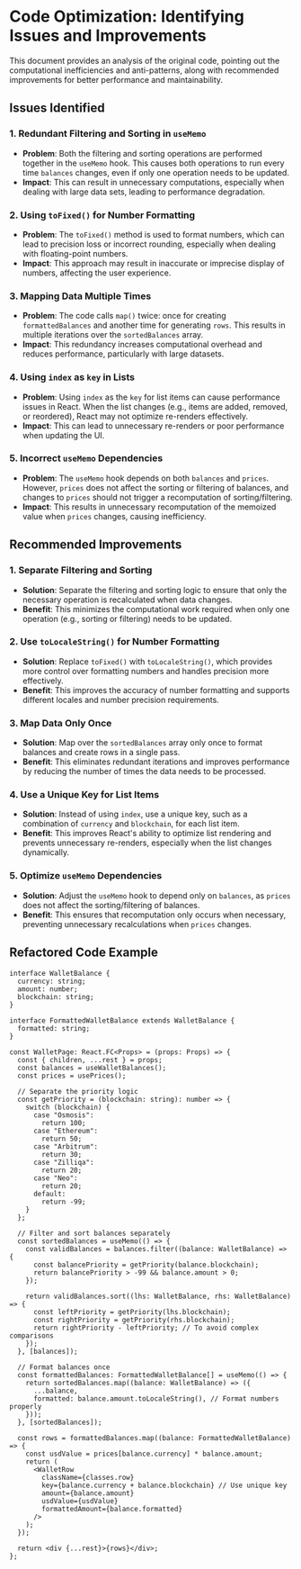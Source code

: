 # Code Optimization: Identifying Issues and Improvements

This document provides an analysis of the original code, pointing out the computational inefficiencies and anti-patterns, along with recommended improvements for better performance and maintainability.

## Issues Identified

### 1. Redundant Filtering and Sorting in `useMemo`

- **Problem**: Both the filtering and sorting operations are performed together in the `useMemo` hook. This causes both operations to run every time `balances` changes, even if only one operation needs to be updated.
- **Impact**: This can result in unnecessary computations, especially when dealing with large data sets, leading to performance degradation.

### 2. Using `toFixed()` for Number Formatting

- **Problem**: The `toFixed()` method is used to format numbers, which can lead to precision loss or incorrect rounding, especially when dealing with floating-point numbers.
- **Impact**: This approach may result in inaccurate or imprecise display of numbers, affecting the user experience.

### 3. Mapping Data Multiple Times

- **Problem**: The code calls `map()` twice: once for creating `formattedBalances` and another time for generating `rows`. This results in multiple iterations over the `sortedBalances` array.
- **Impact**: This redundancy increases computational overhead and reduces performance, particularly with large datasets.

### 4. Using `index` as `key` in Lists

- **Problem**: Using `index` as the `key` for list items can cause performance issues in React. When the list changes (e.g., items are added, removed, or reordered), React may not optimize re-renders effectively.
- **Impact**: This can lead to unnecessary re-renders or poor performance when updating the UI.

### 5. Incorrect `useMemo` Dependencies

- **Problem**: The `useMemo` hook depends on both `balances` and `prices`. However, `prices` does not affect the sorting or filtering of balances, and changes to `prices` should not trigger a recomputation of sorting/filtering.
- **Impact**: This results in unnecessary recomputation of the memoized value when `prices` changes, causing inefficiency.

## Recommended Improvements

### 1. Separate Filtering and Sorting

- **Solution**: Separate the filtering and sorting logic to ensure that only the necessary operation is recalculated when data changes.
- **Benefit**: This minimizes the computational work required when only one operation (e.g., sorting or filtering) needs to be updated.

### 2. Use `toLocaleString()` for Number Formatting

- **Solution**: Replace `toFixed()` with `toLocaleString()`, which provides more control over formatting numbers and handles precision more effectively.
- **Benefit**: This improves the accuracy of number formatting and supports different locales and number precision requirements.

### 3. Map Data Only Once

- **Solution**: Map over the `sortedBalances` array only once to format balances and create rows in a single pass.
- **Benefit**: This eliminates redundant iterations and improves performance by reducing the number of times the data needs to be processed.

### 4. Use a Unique Key for List Items

- **Solution**: Instead of using `index`, use a unique key, such as a combination of `currency` and `blockchain`, for each list item.
- **Benefit**: This improves React's ability to optimize list rendering and prevents unnecessary re-renders, especially when the list changes dynamically.

### 5. Optimize `useMemo` Dependencies

- **Solution**: Adjust the `useMemo` hook to depend only on `balances`, as `prices` does not affect the sorting/filtering of balances.
- **Benefit**: This ensures that recomputation only occurs when necessary, preventing unnecessary recalculations when `prices` changes.

## Refactored Code Example

```tsx
interface WalletBalance {
  currency: string;
  amount: number;
  blockchain: string;
}

interface FormattedWalletBalance extends WalletBalance {
  formatted: string;
}

const WalletPage: React.FC<Props> = (props: Props) => {
  const { children, ...rest } = props;
  const balances = useWalletBalances();
  const prices = usePrices();

  // Separate the priority logic
  const getPriority = (blockchain: string): number => {
    switch (blockchain) {
      case "Osmosis":
        return 100;
      case "Ethereum":
        return 50;
      case "Arbitrum":
        return 30;
      case "Zilliqa":
        return 20;
      case "Neo":
        return 20;
      default:
        return -99;
    }
  };

  // Filter and sort balances separately
  const sortedBalances = useMemo(() => {
    const validBalances = balances.filter((balance: WalletBalance) => {
      const balancePriority = getPriority(balance.blockchain);
      return balancePriority > -99 && balance.amount > 0;
    });

    return validBalances.sort((lhs: WalletBalance, rhs: WalletBalance) => {
      const leftPriority = getPriority(lhs.blockchain);
      const rightPriority = getPriority(rhs.blockchain);
      return rightPriority - leftPriority; // To avoid complex comparisons
    });
  }, [balances]);

  // Format balances once
  const formattedBalances: FormattedWalletBalance[] = useMemo(() => {
    return sortedBalances.map((balance: WalletBalance) => ({
      ...balance,
      formatted: balance.amount.toLocaleString(), // Format numbers properly
    }));
  }, [sortedBalances]);

  const rows = formattedBalances.map((balance: FormattedWalletBalance) => {
    const usdValue = prices[balance.currency] * balance.amount;
    return (
      <WalletRow
        className={classes.row}
        key={balance.currency + balance.blockchain} // Use unique key
        amount={balance.amount}
        usdValue={usdValue}
        formattedAmount={balance.formatted}
      />
    );
  });

  return <div {...rest}>{rows}</div>;
};
```
